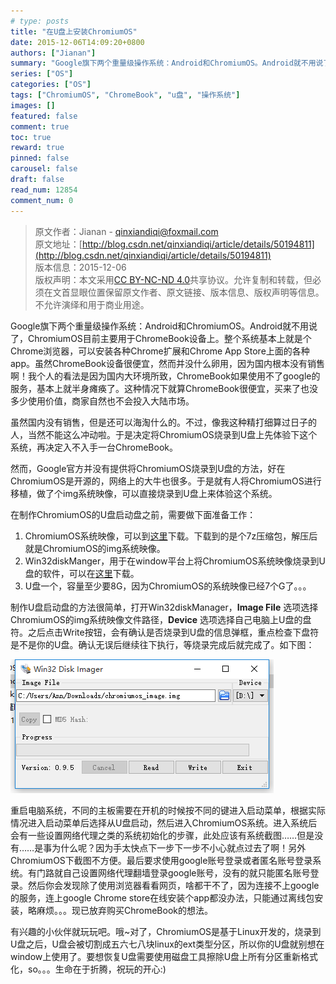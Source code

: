 ```yaml
---
# type: posts 
title: "在U盘上安装ChromiumOS"
date: 2015-12-06T14:09:20+0800
authors: ["Jianan"]
summary: "Google旗下两个重量级操作系统：Android和ChromiumOS。Android就不用说了，ChromiumOS目前主要用于ChromeBook设备上。整个系统基本上就是个Chrome浏览器，可以安装各种Chrome扩展和Chrome App Store上面的各种app。虽然ChromeBook设备很便宜，然而并没什么卵用，因为国内根本没有销售啊！我个人的看法是因为国内大环境所致，ChromeBook如果使用"
series: ["OS"]
categories: ["OS"]
tags: ["ChromiumOS", "ChromeBook", "u盘", "操作系统"]
images: []
featured: false
comment: true
toc: true
reward: true
pinned: false
carousel: false
draft: false
read_num: 12854
comment_num: 0
---
```


> 原文作者：Jianan - qinxiandiqi@foxmail.com  
原文地址：[http://blog.csdn.net/qinxiandiqi/article/details/50194811](http://blog.csdn.net/qinxiandiqi/article/details/50194811)  
版本信息：2015-12-06  
版权声明：本文采用[CC BY-NC-ND 4.0](http://creativecommons.org/licenses/by-nc-nd/4.0/)共享协议。允许复制和转载，但必须在文首显眼位置保留原文作者、原文链接、版本信息、版权声明等信息。不允许演绎和用于商业用途。

Google旗下两个重量级操作系统：Android和ChromiumOS。Android就不用说了，ChromiumOS目前主要用于ChromeBook设备上。整个系统基本上就是个Chrome浏览器，可以安装各种Chrome扩展和Chrome App Store上面的各种app。虽然ChromeBook设备很便宜，然而并没什么卵用，因为国内根本没有销售啊！我个人的看法是因为国内大环境所致，ChromeBook如果使用不了google的服务，基本上就半身瘫痪了。这种情况下就算ChromeBook很便宜，买来了也没多少使用价值，商家自然也不会投入大陆市场。  

虽然国内没有销售，但是还可以海淘什么的。不过，像我这种精打细算过日子的人，当然不能这么冲动啦。于是决定将ChromiumOS烧录到U盘上先体验下这个系统，再决定入不入手一台ChromeBook。  

然而，Google官方并没有提供将ChromiumOS烧录到U盘的方法，好在ChromiumOS是开源的，网络上的大牛也很多。于是就有人将ChromiumOS进行移植，做了个img系统映像，可以直接烧录到U盘上来体验这个系统。

在制作ChromiumOS的U盘启动盘之前，需要做下面准备工作：  
1. ChromiumOS系统映像，可以到[这里](http://pan.baidu.com/s/1nubpQXz)下载。下载到的是个7z压缩包，解压后就是ChromiumOS的img系统映像。
2. Win32diskManger，用于在window平台上将ChromiumOS系统映像烧录到U盘的软件，可以在[这里](http://download.csdn.net/detail/qinxiandiqi/7876059)下载。
3. U盘一个，容量至少要8G，因为ChromiumOS的系统映像已经7个G了。。。

制作U盘启动盘的方法很简单，打开Win32diskManager，**Image File** 选项选择ChromiumOS的img系统映像文件路径，**Device** 选项选择自己电脑上U盘的盘符。之后点击Write按钮，会有确认是否烧录到U盘的信息弹框，重点检查下盘符是不是你的U盘。确认无误后继续往下执行，等烧录完成后就完成了。如下图：  
 
![Win32diskManager](66eac65fe16978b90815cd8913e3f74f.png)

重启电脑系统，不同的主板需要在开机的时候按不同的键进入启动菜单，根据实际情况进入启动菜单后选择从U盘启动，然后进入ChromiumOS系统。进入系统后会有一些设置网络代理之类的系统初始化的步骤，此处应该有系统截图……但是没有……是事为什么呢？因为手太快点下一步下一步不小心就点过去了啊！另外ChromiumOS下截图不方便。最后要求使用google账号登录或者匿名账号登录系统。有门路就自己设置网络代理翻墙登录google账号，没有的就只能匿名账号登录。然后你会发现除了使用浏览器看看网页，啥都干不了，因为连接不上google的服务，连上google Chrome store在线安装个app都没办法，只能通过离线包安装，略麻烦。。。现已放弃购买ChromeBook的想法。

有兴趣的小伙伴就玩玩吧。哦~对了，ChromiumOS是基于Linux开发的，烧录到U盘之后，U盘会被切割成五六七八块linux的ext类型分区，所以你的U盘就别想在window上使用了。要想恢复U盘需要使用磁盘工具擦除U盘上所有分区重新格式化，so。。。生命在于折腾，祝玩的开心:)
